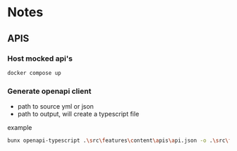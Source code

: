 


# Notes

## APIS

### Host mocked api's

```bash
docker compose up
```

### Generate openapi client

- path to source yml or json
- path to output, will create a typescript file

example  
```bash
bunx openapi-typescript .\src\features\content\apis\api.json -o .\src\features\content\apis\api.generated.ts
```